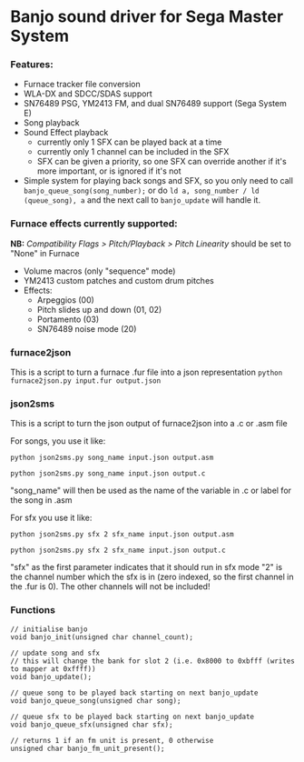 # Banjo sound driver for Sega Master System

### Features:
+ Furnace tracker file conversion
+ WLA-DX and SDCC/SDAS support
+ SN76489 PSG, YM2413 FM, and dual SN76489 support (Sega System E)
+ Song playback
+ Sound Effect playback
    + currently only 1 SFX can be played back at a time
    + currently only 1 channel can be included in the SFX
    + SFX can be given a priority, so one SFX can override another if it's more important, or is ignored if it's not
+ Simple system for playing back songs and SFX, so you only need to call `banjo_queue_song(song_number);` or do `ld a, song_number / ld (queue_song), a` and the next call to `banjo_update` will handle it.

### Furnace effects currently supported:
**NB:** *Compatibility Flags > Pitch/Playback > Pitch Linearity* should be set to "None" in Furnace
+ Volume macros (only "sequence" mode)
+ YM2413 custom patches and custom drum pitches
+ Effects:
    + Arpeggios (00)
    + Pitch slides up and down (01, 02)
    + Portamento (03)
    + SN76489 noise mode (20)

### furnace2json
This is a script to turn a furnace .fur file into a json representation
`python furnace2json.py input.fur output.json`

### json2sms
This is a script to turn the json output of furnace2json into a .c or .asm file

For songs, you use it like:

```python json2sms.py song_name input.json output.asm```

```python json2sms.py song_name input.json output.c```

"song_name" will then be used as the name of the variable in .c or label for the song in .asm

For sfx you use it like:

```python json2sms.py sfx 2 sfx_name input.json output.asm```

```python json2sms.py sfx 2 sfx_name input.json output.c```

"sfx" as the first parameter indicates that it should run in sfx mode
"2" is the channel number which the sfx is in (zero indexed, so the first channel in the .fur is 0). The other channels will not be included!

### Functions

```
// initialise banjo
void banjo_init(unsigned char channel_count);

// update song and sfx
// this will change the bank for slot 2 (i.e. 0x8000 to 0xbfff (writes to mapper at 0xffff))
void banjo_update();

// queue song to be played back starting on next banjo_update
void banjo_queue_song(unsigned char song);

// queue sfx to be played back starting on next banjo_update
void banjo_queue_sfx(unsigned char sfx);

// returns 1 if an fm unit is present, 0 otherwise
unsigned char banjo_fm_unit_present();
```